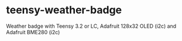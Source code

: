 # teensy-weather-badge
Weather badge with Teensy 3.2 or LC, Adafruit 128x32 OLED (i2c) and Adafruit BME280 (i2c)
